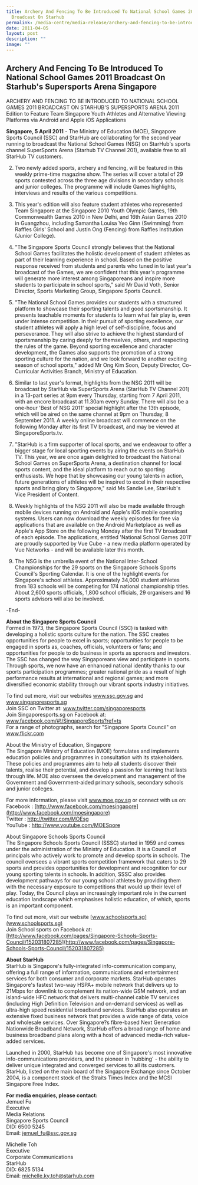 ```yaml
---
title: Archery And Fencing To Be Introduced To National School Games 2011
  Broadcast On Starhub
permalink: /media-centre/media-release/archery-and-fencing-to-be-introduced-to-national-school-games-2011/
date: 2011-04-05
layout: post
description: ""
image: ""
---
```

## **Archery And Fencing To Be Introduced To National School Games 2011 Broadcast On Starhub's Supersports Arena Singapore**

ARCHERY AND FENCING TO BE INTRODUCED TO NATIONAL SCHOOL GAMES 2011 BROADCAST ON STARHUB'S SUPERSPORTS ARENA
2011 Edition to Feature Team Singapore Youth Athletes and Alternative Viewing Platforms via Android and Apple iOS Applications

**Singapore, 5 April 2011** - The Ministry of Education (MOE), Singapore Sports Council (SSC) and StarHub are collaborating for the second year running to broadcast the National School Games (NSG) on StarHub's sports channel SuperSports Arena (Starhub TV Channel 201), available free to all StarHub TV customers.

2. Two newly added sports, archery and fencing, will be featured in this weekly prime-time magazine show. The series will cover a total of 29 sports contested across the three age divisions in secondary schools and junior colleges. The programme will include Games highlights, interviews and results of the various competitions.

3. This year's edition will also feature student athletes who represented Team Singapore at the Singapore 2010 Youth Olympic Games, 19th Commonwealth Games 2010 in New Delhi, and 16th Asian Games 2010 in Guangzhou, including Samantha Louisa Yeo Ginn (Swimming) from Raffles Girls' School and Justin Ong (Fencing) from Raffles Institution (Junior College).

4. "The Singapore Sports Council strongly believes that the National School Games facilitates the holistic development of student athletes as part of their learning experience in school. Based on the positive response received from students and parents who tuned in to last year's broadcast of the Games, we are confident that this year's programme will generate more interest among Singaporeans and inspire more students to participate in school sports," said Mr David Voth, Senior Director, Sports Marketing Group, Singapore Sports Council.

5. "The National School Games provides our students with a structured platform to showcase their sporting talents and good sportsmanship. It presents teachable moments for students to learn what fair play is, even under intense competition. In their pursuit of sporting excellence, our student athletes will apply a high level of self-discipline, focus and perseverance. They will also strive to achieve the highest standard of sportsmanship by caring deeply for themselves, others, and respecting the rules of the game. Beyond sporting excellence and character development, the Games also supports the promotion of a strong sporting culture for the nation, and we look forward to another exciting season of school sports," added Mr Ong Kim Soon, Deputy Director, Co-Curricular Activities Branch, Ministry of Education.

6. Similar to last year's format, highlights from the NSG 2011 will be broadcast by StarHub via SuperSports Arena (StarHub TV Channel 201) in a 13-part series at 9pm every Thursday, starting from 7 April 2011, with an encore broadcast at 11.30am every Sunday. There will also be a one-hour 'Best of NSG 2011' special highlight after the 13th episode, which will be aired on the same channel at 9pm on Thursday, 8 September 2011. A weekly online broadcast will commence on the following Monday after its first TV broadcast, and may be viewed at SingaporeSports.tv.

7. "StarHub is a firm supporter of local sports, and we endeavour to offer a bigger stage for local sporting events by airing the events on StarHub TV. This year, we are once again delighted to broadcast the National School Games on SuperSports Arena, a destination channel for local sports content, and the ideal platform to reach out to sporting enthusiasts. We hope that by showcasing our young talents in action, future generations of athletes will be inspired to excel in their respective sports and bring glory to Singapore," said Ms Sandie Lee, StarHub's Vice President of Content.

8. Weekly highlights of the NSG 2011 will also be made available through mobile devices running on Android and Apple's iOS mobile operating systems. Users can now download the weekly episodes for free via applications that are available on the Android Marketplace as well as Apple's App Store on the following Monday after the first TV broadcast of each episode. The applications, entitled 'National School Games 2011' are proudly supported by Vue Cube - a new media platform operated by Vue Networks - and will be available later this month.

9. The NSG is the umbrella event of the National Inter-School Championships for the 29 sports on the Singapore Schools Sports Council's Sporting Calendar. It is one of the highlight events for Singapore's school athletes. Approximately 34,000 student athletes from 183 schools will be competing for 174 national championship titles. About 2,600 sports officials, 1,800 school officials, 29 organisers and 16 sports advisors will also be involved.

-End-

**About the Singapore Sports Council**
<br>
Formed in 1973, the Singapore Sports Council (SSC) is tasked with developing a holistic sports culture for the nation. The SSC creates opportunities for people to excel in sports; opportunities for people to be engaged in sports as, coaches, officials, volunteers or fans; and opportunities for people to do business in sports as sponsors and investors. The SSC has changed the way Singaporeans view and participate in sports. Through sports, we now have an enhanced national identity thanks to our sports participation programmes; greater national pride as a result of high performance results at international and regional games; and more diversified economic stability through our vibrant sports industry initiatives.

To find out more, visit our websites www.ssc.gov.sg and www.singaporesports.sg
<br>
Join SSC on Twitter at: www.twitter.com/singaporesports
<br>
Join Singaporesports.sg on Facebook at: www.facebook.com/#!/SingaporeSports?ref=ts
<br>
For a range of photographs, search for "Singapore Sports Council" on www.flickr.com

About the Ministry of Education, Singapore
<br>
The Singapore Ministry of Education (MOE) formulates and implements education policies and programmes in consultation with its stakeholders. These policies and programmes aim to help all students discover their talents, realise their potential, and develop a passion for learning that lasts through life. MOE also oversees the development and management of the Government and Government-aided primary schools, secondary schools and junior colleges.

For more information, please visit www.moe.gov.sg or connect with us on:
<br>
Facebook : [http://www.facebook.com/moesingapore](http://www.facebook.com/moesingapore)
<br>
Twitter : http://twitter.com/MOEsg
<br>
YouTube : http://www.youtube.com/MOESpore

About Singapore Schools Sports Council
<br>
The Singapore Schools Sports Council (SSSC) started in 1959 and comes under the administration of the Ministry of Education. It is a Council of principals who actively work to promote and develop sports in schools. The council oversees a vibrant sports competition framework that caters to 29 sports and provides opportunities for development and recognition for our young sporting talents in schools. In addition, SSSC also provides development pathways for our young school athletes by providing them with the necessary exposure to competitions that would up their level of play. Today, the Council plays an increasingly important role in the current education landscape which emphasises holistic education, of which, sports is an important component.

To find out more, visit our website [www.schoolsports.sg](www.schoolsports.sg)
<br>
Join School sports on Facebook at: [http://www.facebook.com/pages/Singapore-Schools-Sports-Council/152031807285](http://www.facebook.com/pages/Singapore-Schools-Sports-Council/152031807285)

**About StarHub**
<br>
StarHub is Singapore's fully-integrated info-communication company, offering a full range of information, communications and entertainment services for both consumer and corporate markets. StarHub operates Singapore's fastest two-way HSPA+ mobile network that delivers up to 21Mbps for downlink to complement its nation-wide GSM network, and an island-wide HFC network that delivers multi-channel cable TV services (including High Definition Television and on-demand services) as well as ultra-high speed residential broadband services. StarHub also operates an extensive fixed business network that provides a wide range of data, voice and wholesale services. Over Singapore?s fibre-based Next Generation Nationwide Broadband Network, StarHub offers a broad range of home and business broadband plans along with a host of advanced media-rich value-added services.

Launched in 2000, StarHub has become one of Singapore's most innovative info-communications providers, and the pioneer in 'hubbing' - the ability to deliver unique integrated and converged services to all its customers. StarHub, listed on the main board of the Singapore Exchange since October 2004, is a component stock of the Straits Times Index and the MCSI Singapore Free Index.

**For media enquiries, please contact:**
<br>Jemuel Fu
<br>Executive
<br>Media Relations
<br>Singapore Sports Council
<br>DID: 6500 5245
<br>Email: [jemuel_fu@ssc.gov.sg](jemuel_fu@ssc.gov.sg)

Michelle Toh
<br>Executive
<br>Corporate Communications
<br>StarHub
<br>DID: 6825 5134
<br>Email: [michelle.ky.toh@starhub.com](michelle.ky.toh@starhub.com)
